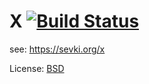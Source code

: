 # X [![Build Status](https://travis-ci.org/sevki/x.svg?branch=master)](https://travis-ci.org/sevki/x)

see: https://sevki.org/x

License: [BSD](https://github.com/sevki/x/blob/master/LICENSE)
